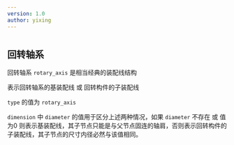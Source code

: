 ```yaml
---
version: 1.0
author: yixing
---
```


#

## 回转轴系

回转轴系 `rotary_axis` 是相当经典的装配线结构

表示回转轴系的基装配线 或 回转构件的子装配线

`type` 的值为 `rotary_axis`

`dimension` 中 `diameter` 的值用于区分上述两种情况，如果 `diameter` 不存在 或 值为0 则表示基装配线，其子节点只能是与父节点固连的轴肩，否则表示回转构件的子装配线，其子节点的尺寸内径必然与该值相同。
